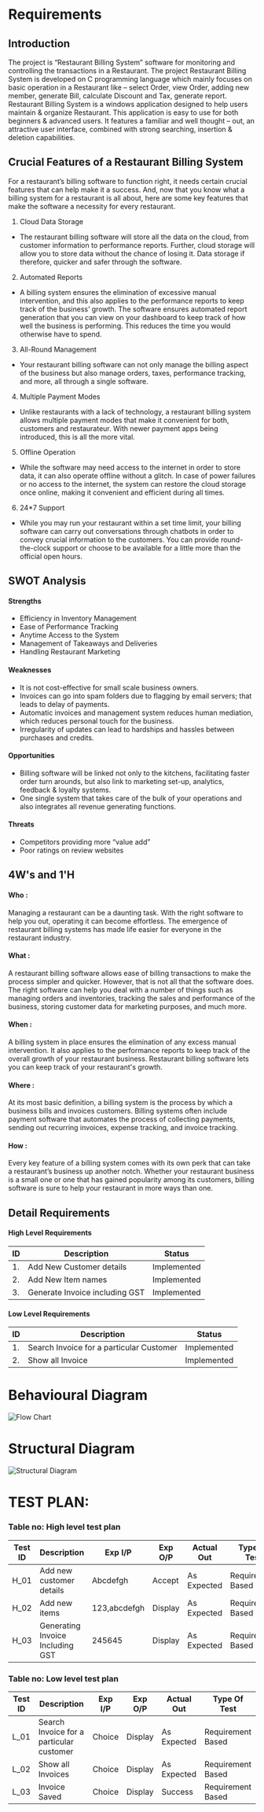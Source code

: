 # Requirements
## Introduction
The project is “Restaurant Billing System” software for monitoring and controlling the transactions in a Restaurant. The project Restaurant Billing System is developed on C programming language which mainly focuses on basic operation in a Restaurant like – select Order, view Order, adding new member, generate Bill, calculate Discount and Tax, generate report. Restaurant Billing System is a windows application designed to help users maintain & organize Restaurant. This application is easy to use for both beginners & advanced users. It features a familiar and well thought – out, an attractive user interface, combined with strong searching, insertion & deletion capabilities.
## Crucial Features of a Restaurant Billing System
For a restaurant’s billing software to function right, it needs certain crucial features that can help make it a success. And, now that you know what a billing system for a restaurant is all about, here are some key features that make the software a necessity for every restaurant.
1. Cloud Data Storage
- The restaurant billing software will store all the data on the cloud, from customer information to performance reports. Further, cloud storage will allow you to store data without the chance of losing it. Data storage if therefore, quicker and safer through the software.
2. Automated Reports
- A billing system ensures the elimination of excessive manual intervention, and this also applies to the performance reports to keep track of the business’ growth. The software ensures automated report generation that you can view on your dashboard to keep track of how well the business is performing. This reduces the time you would otherwise have to spend.
3. All-Round Management
- Your restaurant billing software can not only manage the billing aspect of the business but also manage orders, taxes, performance tracking, and more, all through a single software.
4. Multiple Payment Modes
- Unlike restaurants with a lack of technology, a restaurant billing system allows multiple payment modes that make it convenient for both, customers and restaurateur. With newer payment apps being introduced, this is all the more vital.
5. Offline Operation
- While the software may need access to the internet in order to store data, it can also operate offline without a glitch. In case of power failures or no access to the internet, the system can restore the cloud storage once online, making it convenient and efficient during all times.
6. 24*7 Support
- While you may run your restaurant within a set time limit, your billing software can carry out conversations through chatbots in order to convey crucial information to the customers. You can provide round-the-clock support or choose to be available for a little more than the official open hours.
## SWOT Analysis
#### Strengths
- Efficiency in Inventory Management
- Ease of Performance Tracking
- Anytime Access to the System
- Management of Takeaways and Deliveries
- Handling Restaurant Marketing
#### Weaknesses
- It is not cost-effective for small scale business owners.
- Invoices can go into spam folders due to flagging by email servers; that leads to delay of payments.
- Automatic invoices and management system reduces human mediation, which reduces personal touch for the business.
- Irregularity of updates can lead to hardships and hassles between purchases and credits.
#### Opportunities
- Billing software will be linked not only to the kitchens, facilitating faster order turn arounds, but also link to marketing set-up, analytics, feedback & loyalty systems. 
- One single system that takes care of the bulk of your operations and also integrates all revenue generating functions. 
#### Threats
- Competitors providing more “value add”
- Poor ratings on review websites
## 4W's and 1'H
#### Who :
Managing a restaurant can be a daunting task. With the right software to help you out, operating it can become effortless. The emergence of restaurant billing systems has made life easier for everyone in the restaurant industry.
#### What :
A restaurant billing software allows ease of billing transactions to make the process simpler and quicker. However, that is not all that the software does. The right software can help you deal with a number of things such as managing orders and inventories, tracking the sales and performance of the business, storing customer data for marketing purposes, and much more.
#### When :
A billing system in place ensures the elimination of any excess manual intervention. It also applies to the performance reports to keep track of the overall growth of your restaurant business. Restaurant billing software lets you can keep track of your restaurant's growth.
#### Where :
At its most basic definition, a billing system is the process by which a business bills and invoices customers. Billing systems often include payment software that automates the process of collecting payments, sending out recurring invoices, expense tracking, and invoice tracking.
#### How :
Every key feature of a billing system comes with its own perk that can take a restaurant’s business up another notch. Whether your restaurant business is a small one or one that has gained popularity among its customers, billing software is sure to help your restaurant in more ways than one.
## Detail Requirements
#### High Level Requirements
| ID |           Description     |    Status   |
| -- | ------------------------- | ----------- |
| 1. | Add New Customer details  | Implemented |
| 2. | Add New Item names        | Implemented |
| 3. | Generate Invoice including GST | Implemented |
#### Low Level Requirements
| ID |        Description        |    Status   |
| -- | ------------------------- | ----------- |
| 1. | Search Invoice for a particular Customer | Implemented |
| 2. | Show all Invoice          | Implemented |


# Behavioural Diagram
![Flow Chart](https://user-images.githubusercontent.com/94313525/142740070-a96050e0-4583-4ebc-887d-4c91bdfb709f.png)

# Structural Diagram
![Structural Diagram](https://user-images.githubusercontent.com/94313525/142759615-62a3be38-c9a2-4c78-bbae-bb6078bd2de6.png)

# TEST PLAN:
### Table no: High level test plan
| Test ID |           Description       |      Exp I/P    |    Exp O/P   |   Actual Out  |   Type Of Test |
| --------| --------------------------- | --------------- | ------------ | ------------- | -------------- |
|  H_01   | Add new customer details    |  Abcdefgh       |    Accept    |   As Expected | Requirement Based |
|  H_02   |    Add new items            |  123,abcdefgh   |    Display   |   As Expected | Requirement Based |
|  H_03   | Generating Invoice Including GST| 245645      |    Display   |   As Expected | Requirement Based |

### Table no: Low level test plan
| Test ID |           Description       |      Exp I/P    |    Exp O/P   |   Actual Out  |   Type Of Test |
| --------| --------------------------- | --------------- | ------------ | ------------- | -------------- |
|  L_01   | Search Invoice for a particular customer | Choice | Display  | As Expected   | Requirement Based |
|  L_02   | Show all Invoices           |    Choice       |    Display   | As Expected  | Requirement Based |
|  L_03   |    Invoice Saved            |    Choice     |  Display       |  Success     | Requirement Based |






    
    






